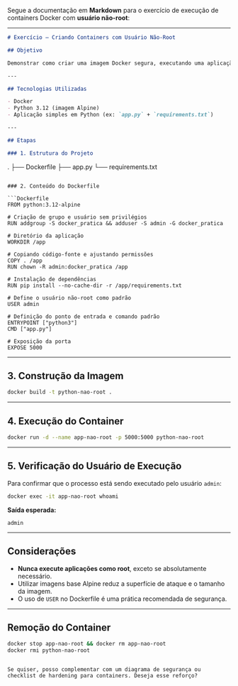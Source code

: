 Segue a documentação em **Markdown** para o exercício de execução de containers Docker com **usuário não-root**:

---

```markdown
# Exercício – Criando Containers com Usuário Não-Root

## Objetivo

Demonstrar como criar uma imagem Docker segura, executando uma aplicação com um usuário não-root. Isso reduz os riscos de segurança ao isolar o processo de execução de privilégios elevados.

---

## Tecnologias Utilizadas

- Docker
- Python 3.12 (imagem Alpine)
- Aplicação simples em Python (ex: `app.py` + `requirements.txt`)

---

## Etapas

### 1. Estrutura do Projeto

```
.
├── Dockerfile
├── app.py
└── requirements.txt
```

### 2. Conteúdo do Dockerfile

```Dockerfile
FROM python:3.12-alpine

# Criação de grupo e usuário sem privilégios
RUN addgroup -S docker_pratica && adduser -S admin -G docker_pratica

# Diretório da aplicação
WORKDIR /app

# Copiando código-fonte e ajustando permissões
COPY . /app
RUN chown -R admin:docker_pratica /app

# Instalação de dependências
RUN pip install --no-cache-dir -r /app/requirements.txt

# Define o usuário não-root como padrão
USER admin

# Definição do ponto de entrada e comando padrão
ENTRYPOINT ["python3"]
CMD ["app.py"]

# Exposição da porta
EXPOSE 5000
```

---

## 3. Construção da Imagem

```bash
docker build -t python-nao-root .
```

---

## 4. Execução do Container

```bash
docker run -d --name app-nao-root -p 5000:5000 python-nao-root
```

---

## 5. Verificação do Usuário de Execução

Para confirmar que o processo está sendo executado pelo usuário `admin`:

```bash
docker exec -it app-nao-root whoami
```

**Saída esperada:**

```
admin
```

---

## Considerações

- **Nunca execute aplicações como root**, exceto se absolutamente necessário.
- Utilizar imagens base Alpine reduz a superfície de ataque e o tamanho da imagem.
- O uso de `USER` no Dockerfile é uma prática recomendada de segurança.

---

## Remoção do Container

```bash
docker stop app-nao-root && docker rm app-nao-root
docker rmi python-nao-root
```

```

Se quiser, posso complementar com um diagrama de segurança ou checklist de hardening para containers. Deseja esse reforço?